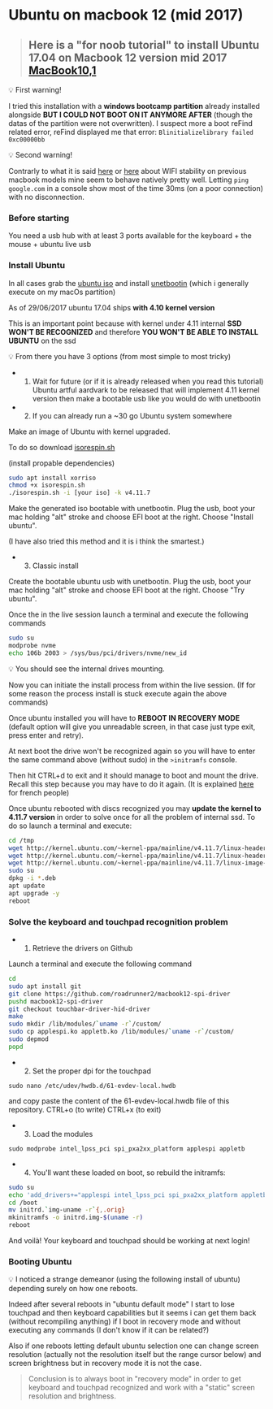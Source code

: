 # Ubuntu on macbook 12 (mid 2017)

> ## Here is a "for noob tutorial" to install Ubuntu 17.04 on Macbook 12 version mid 2017 [MacBook10,1](https://en.wikipedia.org/wiki/MacBook_(Retina)#Technical_Specifications)

:bulb: First warning!

I tried this installation with a **windows bootcamp partition** already installed alongside
**BUT I COULD NOT BOOT ON IT ANYMORE AFTER** (though the datas of the partition were not overwritten).
I suspect more a boot reFind related error,
reFind displayed me that error: `Blinitializelibrary failed 0xc00000bb`

:bulb: Second warning!

Contrarly to what it is said [here](https://gist.github.com/roadrunner2/1289542a748d9a104e7baec6a92f9cd7) or [here](https://github.com/Dunedan/mbp-2016-linux) about WIFI stability on previous macbook models mine seem to behave natively pretty well. Letting `ping google.com` in a console show most of the time 30ms (on a poor connection) with no disconnection.

### Before starting

You need a usb hub with at least 3 ports available for the keyboard + the mouse + ubuntu live usb

### Install Ubuntu

In all cases grab the [ubuntu iso](http://releases.ubuntu.com) and install [unetbootin](https://unetbootin.github.io) (which i generally execute on my macOs partition)

As of 29/06/2017 ubuntu 17.04 ships **with 4.10 kernel version**

This is an important point because with kernel under 4.11 internal **SSD WON'T BE RECOGNIZED** and therefore **YOU WON'T BE ABLE TO INSTALL UBUNTU** on the ssd

:bulb: From there you have 3 options (from most simple to most tricky)

- 1) Wait for future (or if it is already released when you read this tutorial) Ubuntu artful aardvark to be released that will implement 4.11 kernel version then make a bootable usb like you would do with unetbootin

- 2) If you can already run a ~30 go Ubuntu system somewhere

Make an image of Ubuntu with kernel upgraded.

To do so download [isorespin.sh](http://www.cnx-software.com/2017/03/29/isorespin-sh-script-updates-ubuntu-iso-files-with-mainline-kernel)

(install propable dependencies)

```bash
sudo apt install xorriso
chmod +x isorespin.sh
./isorespin.sh -i [your iso] -k v4.11.7
```

Make the generated iso bootable with unetbootin.
Plug the usb, boot your mac holding "alt" stroke and choose EFI boot at the right.
Choose "Install ubuntu".

(I have also tried this method and it is i think the smartest.)

- 3) Classic install

Create the bootable ubuntu usb with unetbootin.
Plug the usb, boot your mac holding "alt" stroke and choose EFI boot at the right.
Choose "Try ubuntu".

Once the in the live session launch a terminal and execute the following commands

```bash
sudo su
modprobe nvme
echo 106b 2003 > /sys/bus/pci/drivers/nvme/new_id
```

:bulb: You should see the internal drives mounting.

Now you can initiate the install process from within the live session.
(If for some reason the process install is stuck execute again the above commands)

Once ubuntu installed you will have to **REBOOT IN RECOVERY MODE** (default option will give you unreadable screen, in that case just type exit, press enter and retry).

At next boot the drive won't be recognized again so you will have to enter the same command above (without sudo) in the `>initramfs` console.

Then hit CTRL+d to exit and it should manage to boot and mount the drive. Recall this step because you may have to do it again. (It is explained [here](https://www.debian-fr.org/t/probleme-dualboot-sur-macos/73496/15) for french people)

Once ubuntu rebooted with discs recognized you may **update the kernel to 4.11.7 version** in order to solve once for all the problem of internal ssd.
To do so launch a terminal and execute:

```bash
cd /tmp
wget http://kernel.ubuntu.com/~kernel-ppa/mainline/v4.11.7/linux-headers-4.11.7-041107_4.11.7-041107.201706240231_all.deb
wget http://kernel.ubuntu.com/~kernel-ppa/mainline/v4.11.7/linux-headers-4.11.7-041107-generic_4.11.7-041107.201706240231_amd64.deb
wget http://kernel.ubuntu.com/~kernel-ppa/mainline/v4.11.7/linux-image-4.11.7-041107-generic_4.11.7-041107.201706240231_amd64.deb
sudo su 
dpkg -i *.deb
apt update
apt upgrade -y
reboot
```

### Solve the keyboard and touchpad recognition problem

- 1) Retrieve the drivers on Github

Launch a terminal and execute the following command

```bash
cd
sudo apt install git
git clone https://github.com/roadrunner2/macbook12-spi-driver
pushd macbook12-spi-driver
git checkout touchbar-driver-hid-driver
make
sudo mkdir /lib/modules/`uname -r`/custom/
sudo cp applespi.ko appletb.ko /lib/modules/`uname -r`/custom/
sudo depmod
popd
```

- 2) Set the proper dpi for the touchpad

`sudo nano /etc/udev/hwdb.d/61-evdev-local.hwdb`

and copy paste the content of the 61-evdev-local.hwdb file of this repository.
CTRL+o (to write)
CTRL+x (to exit)

- 3) Load the modules

`sudo modprobe intel_lpss_pci spi_pxa2xx_platform applespi appletb`

- 4) You'll want these loaded on boot, so rebuild the initramfs:

```bash
sudo su
echo 'add_drivers+="applespi intel_lpss_pci spi_pxa2xx_platform appletb"' >> /etc/initramfs-tools/modules
cd /boot
mv initrd.`img-uname -r`{,.orig}
mkinitramfs -o initrd.img-$(uname -r)
reboot
```

And voilà! Your keyboard and touchpad should be working at next login!

### Booting Ubuntu

:bulb: I noticed a strange demeanor (using the following install of ubuntu) depending surely on how one reboots.

Indeed after several reboots in "ubuntu default mode" I start to lose touchpad and then keyboard capabilities
but it seems i can get them back (without recompiling anything) if I boot in recovery mode and without executing any commands (I don't know if it can be related?)

Also if one reboots letting default ubuntu selection one can change screen resolution (actually not the resolution itself but the range cursor below) and screen brightness
but in recovery mode it is not the case.

>Conclusion is to always boot in "recovery mode" in order to get keyboard and touchpad recognized and work with a "static" screen resolution and brightness.
